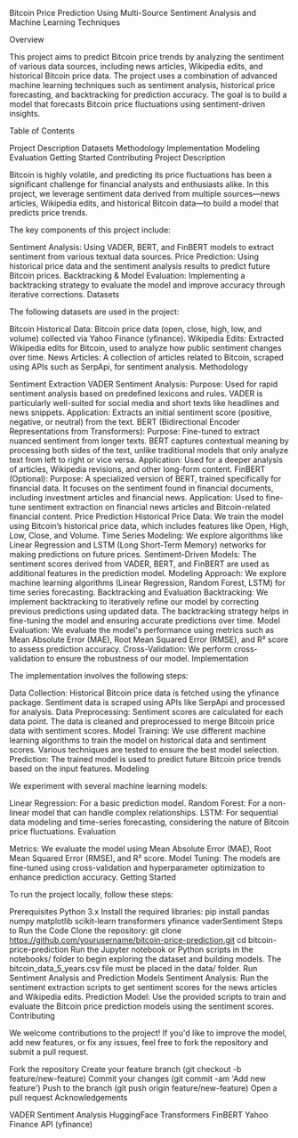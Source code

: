 Bitcoin Price Prediction Using Multi-Source Sentiment Analysis and Machine Learning Techniques

Overview

This project aims to predict Bitcoin price trends by analyzing the sentiment of various data sources, including news articles, Wikipedia edits, and historical Bitcoin price data. The project uses a combination of advanced machine learning techniques such as sentiment analysis, historical price forecasting, and backtracking for prediction accuracy. The goal is to build a model that forecasts Bitcoin price fluctuations using sentiment-driven insights.

Table of Contents

Project Description
Datasets
Methodology
Implementation
Modeling
Evaluation
Getting Started
Contributing
Project Description

Bitcoin is highly volatile, and predicting its price fluctuations has been a significant challenge for financial analysts and enthusiasts alike. In this project, we leverage sentiment data derived from multiple sources—news articles, Wikipedia edits, and historical Bitcoin data—to build a model that predicts price trends.

The key components of this project include:

Sentiment Analysis: Using VADER, BERT, and FinBERT models to extract sentiment from various textual data sources.
Price Prediction: Using historical price data and the sentiment analysis results to predict future Bitcoin prices.
Backtracking & Model Evaluation: Implementing a backtracking strategy to evaluate the model and improve accuracy through iterative corrections.
Datasets

The following datasets are used in the project:

Bitcoin Historical Data: Bitcoin price data (open, close, high, low, and volume) collected via Yahoo Finance (yfinance).
Wikipedia Edits: Extracted Wikipedia edits for Bitcoin, used to analyze how public sentiment changes over time.
News Articles: A collection of articles related to Bitcoin, scraped using APIs such as SerpApi, for sentiment analysis.
Methodology

Sentiment Extraction
VADER Sentiment Analysis:
Purpose: Used for rapid sentiment analysis based on predefined lexicons and rules. VADER is particularly well-suited for social media and short texts like headlines and news snippets.
Application: Extracts an initial sentiment score (positive, negative, or neutral) from the text.
BERT (Bidirectional Encoder Representations from Transformers):
Purpose: Fine-tuned to extract nuanced sentiment from longer texts. BERT captures contextual meaning by processing both sides of the text, unlike traditional models that only analyze text from left to right or vice versa.
Application: Used for a deeper analysis of articles, Wikipedia revisions, and other long-form content.
FinBERT (Optional):
Purpose: A specialized version of BERT, trained specifically for financial data. It focuses on the sentiment found in financial documents, including investment articles and financial news.
Application: Used to fine-tune sentiment extraction on financial news articles and Bitcoin-related financial content.
Price Prediction
Historical Price Data:
We train the model using Bitcoin’s historical price data, which includes features like Open, High, Low, Close, and Volume.
Time Series Modeling: We explore algorithms like Linear Regression and LSTM (Long Short-Term Memory) networks for making predictions on future prices.
Sentiment-Driven Models:
The sentiment scores derived from VADER, BERT, and FinBERT are used as additional features in the prediction model.
Modeling Approach: We explore machine learning algorithms (Linear Regression, Random Forest, LSTM) for time series forecasting.
Backtracking and Evaluation
Backtracking:
We implement backtracking to iteratively refine our model by correcting previous predictions using updated data.
The backtracking strategy helps in fine-tuning the model and ensuring accurate predictions over time.
Model Evaluation:
We evaluate the model's performance using metrics such as Mean Absolute Error (MAE), Root Mean Squared Error (RMSE), and R² score to assess prediction accuracy.
Cross-Validation: We perform cross-validation to ensure the robustness of our model.
Implementation

The implementation involves the following steps:

Data Collection:
Historical Bitcoin price data is fetched using the yfinance package.
Sentiment data is scraped using APIs like SerpApi and processed for analysis.
Data Preprocessing:
Sentiment scores are calculated for each data point.
The data is cleaned and preprocessed to merge Bitcoin price data with sentiment scores.
Model Training:
We use different machine learning algorithms to train the model on historical data and sentiment scores.
Various techniques are tested to ensure the best model selection.
Prediction:
The trained model is used to predict future Bitcoin price trends based on the input features.
Modeling

We experiment with several machine learning models:

Linear Regression: For a basic prediction model.
Random Forest: For a non-linear model that can handle complex relationships.
LSTM: For sequential data modeling and time-series forecasting, considering the nature of Bitcoin price fluctuations.
Evaluation

Metrics: We evaluate the model using Mean Absolute Error (MAE), Root Mean Squared Error (RMSE), and R² score.
Model Tuning: The models are fine-tuned using cross-validation and hyperparameter optimization to enhance prediction accuracy.
Getting Started

To run the project locally, follow these steps:

Prerequisites
Python 3.x
Install the required libraries:
pip install pandas numpy matplotlib scikit-learn transformers yfinance vaderSentiment
Steps to Run the Code
Clone the repository:
git clone https://github.com/yourusername/bitcoin-price-prediction.git
cd bitcoin-price-prediction
Run the Jupyter notebook or Python scripts in the notebooks/ folder to begin exploring the dataset and building models.
The bitcoin_data_5_years.csv file must be placed in the data/ folder.
Run Sentiment Analysis and Prediction Models
Sentiment Analysis: Run the sentiment extraction scripts to get sentiment scores for the news articles and Wikipedia edits.
Prediction Model: Use the provided scripts to train and evaluate the Bitcoin price prediction models using the sentiment scores.
Contributing

We welcome contributions to the project! If you'd like to improve the model, add new features, or fix any issues, feel free to fork the repository and submit a pull request.

Fork the repository
Create your feature branch (git checkout -b feature/new-feature)
Commit your changes (git commit -am 'Add new feature')
Push to the branch (git push origin feature/new-feature)
Open a pull request
Acknowledgements

VADER Sentiment Analysis
HuggingFace Transformers
FinBERT
Yahoo Finance API (yfinance)
